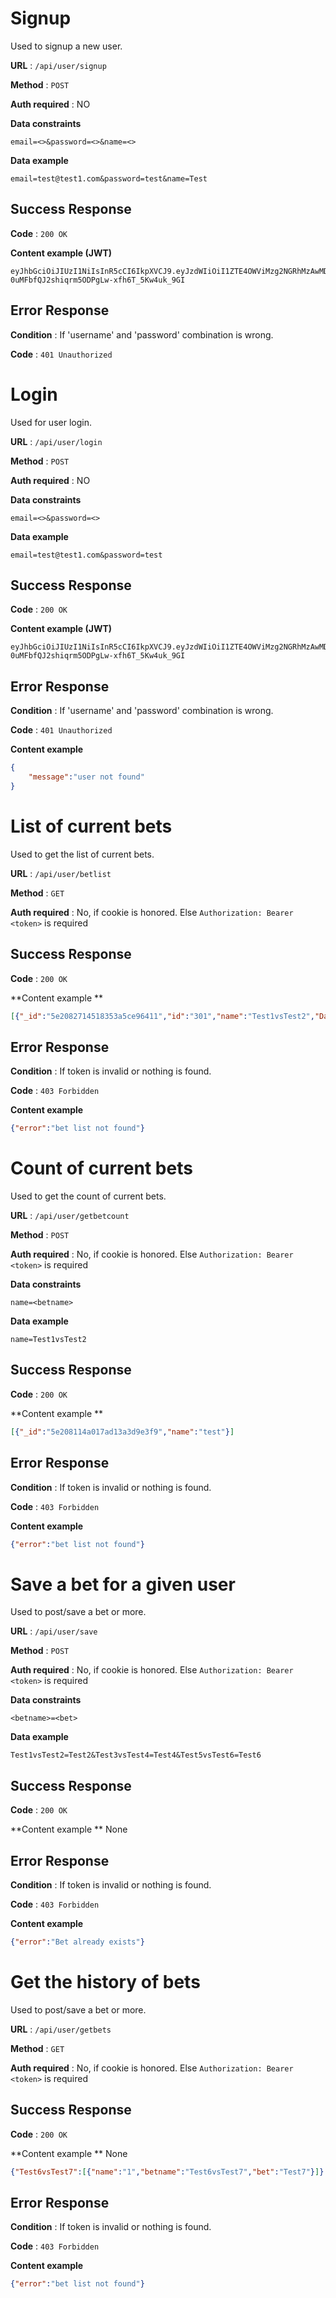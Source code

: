 # Signup

Used to signup a new user.

**URL** : `/api/user/signup`

**Method** : `POST`

**Auth required** : NO

**Data constraints**

```form
email=<>&password=<>&name=<>
```

**Data example**

```form
email=test@test1.com&password=test&name=Test
```

## Success Response

**Code** : `200 OK`

**Content example (JWT)**

```
eyJhbGciOiJIUzI1NiIsInR5cCI6IkpXVCJ9.eyJzdWIiOiI1ZTE4OWViMzg2NGRhMzAwMDQ5ZTZjZjkiLCJpYXQiOjE1Nzg2NzE3OTV9.YLY-0uMFbfQJ2shiqrm5ODPgLw-xfh6T_5Kw4uk_9GI

```

## Error Response

**Condition** : If 'username' and 'password' combination is wrong.

**Code** : `401 Unauthorized`


# Login

Used for user login.

**URL** : `/api/user/login`

**Method** : `POST`

**Auth required** : NO

**Data constraints**

```form
email=<>&password=<>
```

**Data example**

```form
email=test@test1.com&password=test
```

## Success Response

**Code** : `200 OK`

**Content example (JWT)**

```
eyJhbGciOiJIUzI1NiIsInR5cCI6IkpXVCJ9.eyJzdWIiOiI1ZTE4OWViMzg2NGRhMzAwMDQ5ZTZjZjkiLCJpYXQiOjE1Nzg2NzE3OTV9.YLY-0uMFbfQJ2shiqrm5ODPgLw-xfh6T_5Kw4uk_9GI

```

## Error Response

**Condition** : If 'username' and 'password' combination is wrong.

**Code** : `401 Unauthorized`

**Content example**

```json
{
    "message":"user not found"
}

```


# List of current bets

Used to get the list of current bets.

**URL** : `/api/user/betlist`

**Method** : `GET`

**Auth required** : No, if cookie is honored. Else `Authorization: Bearer <token>` is required


## Success Response

**Code** : `200 OK`

**Content example **

```json
[{"_id":"5e2082714518353a5ce96411","id":"301","name":"Test1vsTest2","DateFrom":"2020-01-09T14:00:00.000Z","DateTo":"2020-01-30T14:00:00.000Z"},{"_id":"5e2082714518353a5ce96412","id":"302","name":"Test3vsTest4","DateFrom":"2020-01-10T14:00:00.000Z","DateTo":"2020-01-30T14:00:00.000Z"},{"_id":"5e2082724518353a5ce96413","id":"303","name":"Test5vsTest6","DateFrom":"2020-01-10T14:00:00.000Z","DateTo":"2020-01-30T14:00:00.000Z"}]
```

## Error Response

**Condition** : If token is invalid or nothing is found.

**Code** : `403 Forbidden`

**Content example**

```json
{"error":"bet list not found"}

```

# Count of current bets

Used to get the count of current bets.

**URL** : `/api/user/getbetcount`

**Method** : `POST`

**Auth required** : No, if cookie is honored. Else `Authorization: Bearer <token>` is required

**Data constraints**

```form
name=<betname>
```

**Data example**

```form
name=Test1vsTest2
```

## Success Response

**Code** : `200 OK`

**Content example **

```json
[{"_id":"5e208114a017ad13a3d9e3f9","name":"test"}]
```

## Error Response

**Condition** : If token is invalid or nothing is found.

**Code** : `403 Forbidden`

**Content example**

```json
{"error":"bet list not found"}

```

# Save a bet for a given user

Used to post/save a bet or more.

**URL** : `/api/user/save`

**Method** : `POST`

**Auth required** : No, if cookie is honored. Else `Authorization: Bearer <token>` is required

**Data constraints**

```form
<betname>=<bet>
```

**Data example**

```form
Test1vsTest2=Test2&Test3vsTest4=Test4&Test5vsTest6=Test6
```

## Success Response

**Code** : `200 OK`

**Content example ** None


## Error Response

**Condition** : If token is invalid or nothing is found.

**Code** : `403 Forbidden`

**Content example**

```json
{"error":"Bet already exists"}

```

# Get the history of bets

Used to post/save a bet or more.

**URL** : `/api/user/getbets`

**Method** : `GET`

**Auth required** : No, if cookie is honored. Else `Authorization: Bearer <token>` is required

## Success Response

**Code** : `200 OK`

**Content example ** None

```json
{"Test6vsTest7":[{"name":"1","betname":"Test6vsTest7","bet":"Test7"}]}
```

## Error Response

**Condition** : If token is invalid or nothing is found.

**Code** : `403 Forbidden`

**Content example**

```json
{"error":"bet list not found"}

```
